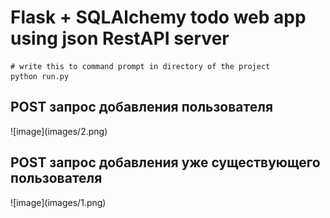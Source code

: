 # Flask + SQLAlchemy todo web app using json RestAPI server
```
# write this to command prompt in directory of the project
python run.py
```
<h2> POST запрос добавления пользователя</h2>
![image](images/2.png)
<h2> POST запрос добавления уже существующего пользователя</h2>
![image](images/1.png)